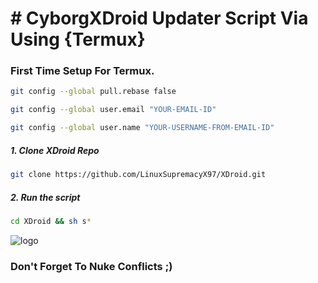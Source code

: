 # # CyborgXDroid Updater Script Via Using {Termux}


### First Time Setup For Termux.

```bash
git config --global pull.rebase false
```
```bash
git config --global user.email "YOUR-EMAIL-ID"
```
```bash
git config --global user.name "YOUR-USERNAME-FROM-EMAIL-ID"
```

##### 1. Clone XDroid Repo
```bash
git clone https://github.com/LinuxSupremacyX97/XDroid.git
```

##### 2. Run the script
```bash
cd XDroid && sh s*
```

![logo](https://telegra.ph/file/563837701b4f6753d675a.jpg)

### Don't Forget To Nuke Conflicts ;)
